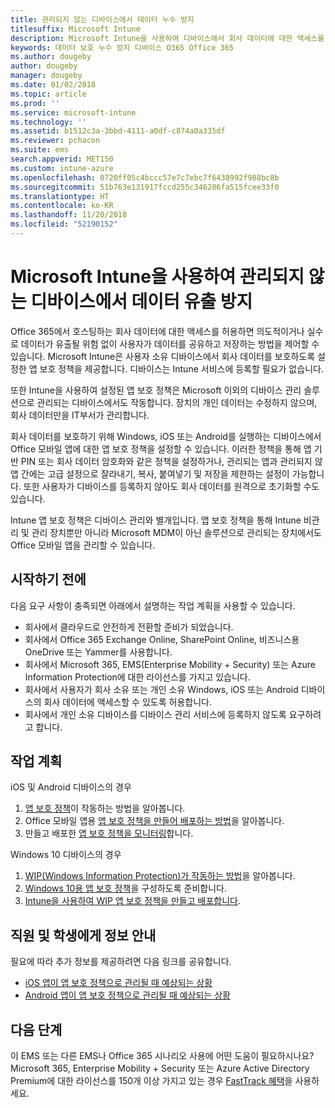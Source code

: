 ```yaml
---
title: 관리되지 않는 디바이스에서 데이터 누수 방지
titlesuffix: Microsoft Intune
description: Microsoft Intune을 사용하여 디바이스에서 회사 데이터에 대한 액세스를 허용하고 데이터 유출로부터 데이터를 보호합니다.
keywords: 데이터 보호 누수 방지 디바이스 O365 Office 365
ms.author: dougeby
author: dougeby
manager: dougeby
ms.date: 01/02/2018
ms.topic: article
ms.prod: ''
ms.service: microsoft-intune
ms.technology: ''
ms.assetid: b1512c3a-3bbd-4111-a0df-c874a0a335df
ms.reviewer: pchacon
ms.suite: ems
search.appverid: MET150
ms.custom: intune-azure
ms.openlocfilehash: 0720ff05c4bccc57e7c7ebc7f6438992f988bc8b
ms.sourcegitcommit: 51b763e131917fccd255c346286fa515fcee33f0
ms.translationtype: HT
ms.contentlocale: ko-KR
ms.lasthandoff: 11/20/2018
ms.locfileid: "52190152"
---
```

# <a name="prevent-data-leaks-on-non-managed-devices-using-microsoft-intune"></a>Microsoft Intune을 사용하여 관리되지 않는 디바이스에서 데이터 유출 방지

Office 365에서 호스팅하는 회사 데이터에 대한 액세스를 허용하면 의도적이거나 실수로 데이터가 유출될 위험 없이 사용자가 데이터를 공유하고 저장하는 방법을 제어할 수 있습니다. Microsoft Intune은 사용자 소유 디바이스에서 회사 데이터를 보호하도록 설정한 앱 보호 정책을 제공합니다. 디바이스는 Intune 서비스에 등록할 필요가 없습니다. 

또한 Intune을 사용하여 설정된 앱 보호 정책은 Microsoft 이외의 디바이스 관리 솔루션으로 관리되는 디바이스에서도 작동합니다. 장치의 개인 데이터는 수정하지 않으며, 회사 데이터만을 IT부서가 관리합니다. 

회사 데이터를 보호하기 위해 Windows, iOS 또는 Android를 실행하는 디바이스에서 Office 모바일 앱에 대한 앱 보호 정책을 설정할 수 있습니다. 이러한 정책을 통해 앱 기반 PIN 또는 회사 데이터 암호화와 같은 정책을 설정하거나, 관리되는 앱과 관리되지 않 앱 간에는 고급 설정으로 잘라내기, 복사, 붙여넣기 및 저장을 제한하는 설정이 가능합니다. 또한 사용자가 디바이스를 등록하지 않아도 회사 데이터를 원격으로 초기화할 수도 있습니다. 

Intune 앱 보호 정책은 디바이스 관리와 별개입니다. 앱 보호 정책을 통해 Intune 비관리 및 관리 장치뿐만 아니라 Microsoft MDM이 아닌 솔루션으로 관리되는 장치에서도 Office 모바일 앱을 관리할 수 있습니다. 

## <a name="before-you-begin"></a>시작하기 전에

다음 요구 사항이 충족되면 아래에서 설명하는 작업 계획을 사용할 수 있습니다.
* 회사에서 클라우드로 안전하게 전환할 준비가 되었습니다.
* 회사에서 Office 365 Exchange Online, SharePoint Online, 비즈니스용 OneDrive 또는 Yammer를 사용합니다.
* 회사에서 Microsoft 365, EMS(Enterprise Mobility + Security) 또는 Azure Information Protection에 대한 라이선스를 가지고 있습니다.
* 회사에서 사용자가 회사 소유 또는 개인 소유 Windows, iOS 또는 Android 디바이스의 회사 데이터에 액세스할 수 있도록 허용합니다. 
* 회사에서 개인 소유 디바이스를 디바이스 관리 서비스에 등록하지 않도록 요구하려고 합니다. 

## <a name="action-plan"></a>작업 계획

iOS 및 Android 디바이스의 경우 

1. [앱 보호 정책](app-protection-policy.md)이 작동하는 방법을 알아봅니다.
2. Office 모바일 앱용 [앱 보호 정책을 만들어 배포하는 방법](app-protection-policies.md)을 알아봅니다. 
3. 만들고 배포한 [앱 보호 정책을 모니터링](app-protection-policies-monitor.md)합니다. 

Windows 10 디바이스의 경우 

1. [WIP(Windows Information Protection)가 작동하는 방법](https://docs.microsoft.com/windows/threat-protection/windows-information-protection/protect-enterprise-data-using-wip)을 알아봅니다. 
2. [Windows 10용 앱 보호 정책](app-protection-policies-configure-windows-10.md)을 구성하도록 준비합니다.
3. [Intune을 사용하여 WIP 앱 보호 정책을 만들고 배포합니다](windows-information-protection-policy-create.md).

## <a name="what-to-tell-employees-and-students"></a>직원 및 학생에게 정보 안내

필요에 따라 추가 정보를 제공하려면 다음 링크를 공유합니다. 
* [iOS 앱이 앱 보호 정책으로 관리될 때 예상되는 상황](app-protection-enabled-apps-ios.md)
* [Android 앱이 앱 보호 정책으로 관리될 때 예상되는 상황](app-protection-enabled-apps-android.md) 

## <a name="next-steps"></a>다음 단계

이 EMS 또는 다른 EMS나 Office 365 시나리오 사용에 어떤 도움이 필요하시나요? Microsoft 365, Enterprise Mobility + Security 또는 Azure Active Directory Premium에 대한 라이선스를 150개 이상 가지고 있는 경우 [FastTrack 혜택](https://docs.microsoft.com/enterprise-mobility-security/solutions/enterprise-mobility-fasttrack-program)을 사용하세요. 